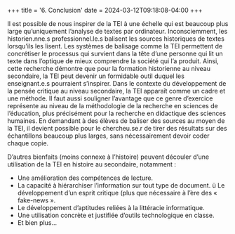 +++
title = '6. Conclusion'
date = 2024-03-12T09:18:08-04:00
+++

Il est possible de nous inspirer de la TEI à une échelle qui est beaucoup plus large qu’uniquement l’analyse de textes par ordinateur. Inconsciemment, les historien.nne.s professionnel.le.s balisent les sources historiques de textes lorsqu’ils les lisent. Les systèmes de balisage comme la TEI permettent de concrétiser le processus qui survient dans la tête d’une personne qui lit un texte dans l’optique de mieux comprendre la société qui l’a produit. Ainsi, cette recherche démontre que pour la formation historienne au niveau secondaire, la TEI peut devenir un formidable outil duquel les enseignant.e.s pourraient s’inspirer. Dans le contexte du développement de la pensée critique au niveau secondaire, la TEI apparaît comme un cadre et une méthode.
Il faut aussi souligner l’avantage que ce genre d’exercice représente au niveau de la méthodologie de la recherche en sciences de l’éducation, plus précisément pour la recherche en didactique des sciences humaines. En demandant à des élèves de baliser des sources au moyen de la TEI, il devient possible pour le chercheu.se.r de tirer des résultats sur des échantillons beaucoup plus larges, sans nécessairement devoir coder chaque copie.

D’autres bienfaits (moins connexe à l’histoire) peuvent découler d’une utilisation de la TEI en histoire au secondaire, notamment :

- Une amélioration des compétences de lecture.
- La capacité à hiérarchiser l’information sur tout type de document. ü Le développement d’un esprit critique (plus que nécessaire à l’ère des « fake-news ».
- Le développement d’aptitudes reliées à la littéracie informatique.
- Une utilisation concrète et justifiée d’outils technologique en classe.
- Et bien plus...
